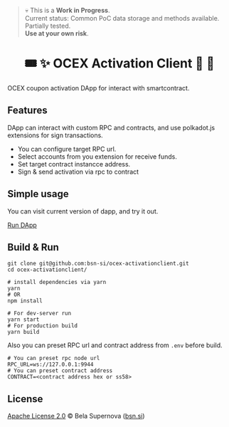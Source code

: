 > 💀 This is a **Work in Progress**.  
> Current status: Common PoC data storage and methods available. Partially tested.   
> **Use at your own risk**.

<h1 align="center">
    🎟️ ✨ OCEX Activation Client 🎁 👛
</h1>

OCEX coupon activation DApp for interact with smartcontract.

## Features
DApp can interact with custom RPC and contracts, and use polkadot.js extensions for sign transactions.
- You can configure target RPC url.
- Select accounts from you extension for receive funds.
- Set target contract instancce address.
- Sign & send activation via rpc to contract

## Simple usage
You can visit current version of dapp, and try it out.

[Run DApp](https://bsn-si.github.io/ocex-activation/) 

## Build & Run
```
git clone git@github.com:bsn-si/ocex-activationclient.git
cd ocex-activationclient/

# install dependencies via yarn
yarn
# OR
npm install

# For dev-server run
yarn start
# For production build
yarn build
```

Also you can preset RPC url and contract address from `.env` before build.  

```
# You can preset rpc node url
RPC_URL=ws://127.0.0.1:9944
# You can preset contract address
CONTRACT=<contract address hex or ss58>
```

## License
[Apache License 2.0](https://choosealicense.com/licenses/apache-2.0/) © Bela Supernova ([bsn.si](https://bsn.si))
